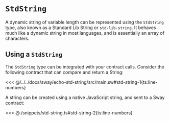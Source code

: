 # `StdString`

A dynamic string of variable length can be represented using the `StdString` type, also known as a Standard Lib String or `std-lib-string`. It behaves much like a dynamic string in most languages, and is essentially an array of characters.

## Using a `StdString`

The `StdString` type can be integrated with your contract calls. Consider the following contract that can compare and return a String:

<<< @/../../docs/sway/echo-std-string/src/main.sw#std-string-1{ts:line-numbers}

A string can be created using a native JavaScript string, and sent to a Sway contract:

<<< @./snippets/std-string.ts#std-string-2{ts:line-numbers}
